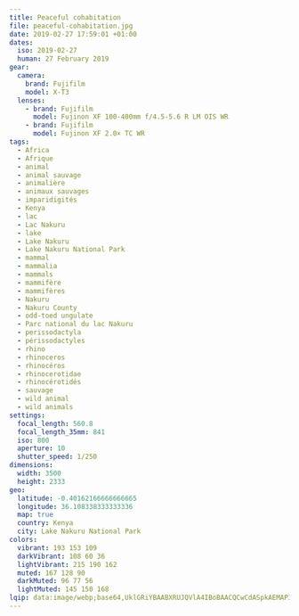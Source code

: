 ```yaml
---
title: Peaceful cohabitation
file: peaceful-cohabitation.jpg
date: 2019-02-27 17:59:01 +01:00
dates:
  iso: 2019-02-27
  human: 27 February 2019
gear:
  camera:
    brand: Fujifilm
    model: X-T3
  lenses:
    - brand: Fujifilm
      model: Fujinon XF 100-400mm f/4.5-5.6 R LM OIS WR
    - brand: Fujifilm
      model: Fujinon XF 2.0× TC WR
tags:
  - Africa
  - Afrique
  - animal
  - animal sauvage
  - animalière
  - animaux sauvages
  - imparidigités
  - Kenya
  - lac
  - Lac Nakuru
  - lake
  - Lake Nakuru
  - Lake Nakuru National Park
  - mammal
  - mammalia
  - mammals
  - mammifère
  - mammifères
  - Nakuru
  - Nakuru County
  - odd-toed ungulate
  - Parc national du lac Nakuru
  - perissodactyla
  - périssodactyles
  - rhino
  - rhinoceros
  - rhinocéros
  - rhinocerotidae
  - rhinocérotidés
  - sauvage
  - wild animal
  - wild animals
settings:
  focal_length: 560.8
  focal_length_35mm: 841
  iso: 800
  aperture: 10
  shutter_speed: 1/250
dimensions:
  width: 3500
  height: 2333
geo:
  latitude: -0.40162166666666665
  longitude: 36.108338333333336
  map: true
  country: Kenya
  city: Lake Nakuru National Park
colors:
  vibrant: 193 153 109
  darkVibrant: 108 60 36
  lightVibrant: 215 190 162
  muted: 167 128 90
  darkMuted: 96 77 56
  lightMuted: 145 150 168
lqip: data:image/webp;base64,UklGRiYBAABXRUJQVlA4IBoBAACQCwCdASpkAEMAP3Gmylq0v6krLrULW/AuCWUA0QgnzOdPr38w0a+a6+reDP7krKluZFZj4Yd6JcbpjCHp8mmzK6GoYvSNMIEK4L+k4QvjExA1mAH1VBLtbIAkNxkp6urO0fbiAAD9MuTcKB7CUdn1dgwMY69d/utQU/aG92a1qU09de9Fh8+KHtfLf5pMZ7c255ewd0E29NJDPg+mKwivfnmbBuH5Hsudp3AlYPg4TK8xhjNQqs03TG/NkAEUQEZ+QDApvjxSy18hzmTnE4/7BTWPThhO2B8eYOV2rwOt8Uvc4Zf+8z+CWhEB1qQsGrX5AjY64Z6LgoxBvSwQS3ff8keZRuykyvQwckTWvS3o2aJcC1RviCFL2gA=
---
```



